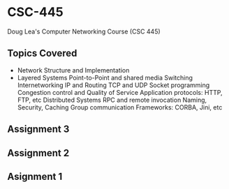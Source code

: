 # CSC-445
Doug Lea's Computer Networking Course (CSC 445)

## Topics Covered

* Network Structure and Implementation
* Layered Systems
Point-to-Point and shared media
Switching
Internetworking
IP and Routing
TCP and UDP
Socket programming
Congestion control and Quality of Service
Application protocols: HTTP, FTP, etc
Distributed Systems
RPC and remote invocation
Naming, Security, Caching
Group communication
Frameworks: CORBA, Jini, etc

## Assignment 3

## Assignment 2

## Asignment 1
